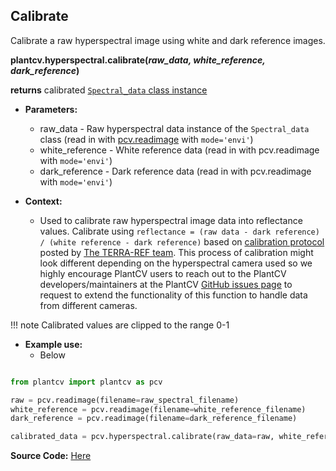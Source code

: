 ## Calibrate

Calibrate a raw hyperspectral image using white and dark reference images. 

**plantcv.hyperspectral.calibrate(*raw_data, white_reference, dark_reference*)**

**returns** calibrated [`Spectral_data` class instance](Spectral_data.md) 

- **Parameters:**
    - raw_data - Raw hyperspectral data instance of the `Spectral_data` class (read in with [pcv.readimage](read_image.md) with `mode='envi'`) 
    - white_reference - White reference data (read in with pcv.readimage with `mode='envi'`) 
    - dark_reference - Dark reference data (read in with pcv.readimage with `mode='envi'`) 

- **Context:**
    - Used to calibrate raw hyperspectral image data into reflectance values. Calibrate using `reflectance = (raw data - dark reference) / (white reference - dark reference)`
    based on [calibration protocol](https://docs.google.com/document/d/1w_zHHlrPVKsy1mnW9wrVzAU2edVqZH8i1IZa5BZxVpo/edit#heading=h.jjfbhbos05cc) posted by 
    [The TERRA-REF team](https://github.com/terraref). This process of calibration might look different depending on the hyperspectral camera used so we highly encourage 
    PlantCV users to reach out to the PlantCV developers/maintainers at the PlantCV [GitHub issues page](https://github.com/danforthcenter/plantcv/issues) to request to extend 
    the functionality of this function to handle data from different cameras. 
    
!!! note
    Calibrated values are clipped to the range 0-1 

- **Example use:**
    - Below
    


```python

from plantcv import plantcv as pcv

raw = pcv.readimage(filename=raw_spectral_filename)
white_reference = pcv.readimage(filename=white_reference_filename)
dark_reference = pcv.readimage(filename=dark_reference_filename)

calibrated_data = pcv.hyperspectral.calibrate(raw_data=raw, white_reference=white_reference, dark_reference=dark_reference)
```

**Source Code:** [Here](https://github.com/danforthcenter/plantcv/blob/main/plantcv/plantcv/hyperspectral/calibrate.py)
